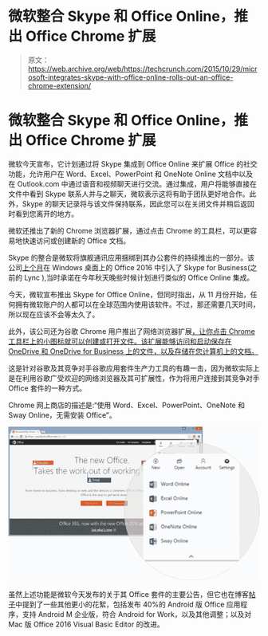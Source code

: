 # 微软整合 Skype 和 Office Online，推出 Office Chrome 扩展 

> 原文：<https://web.archive.org/web/https://techcrunch.com/2015/10/29/microsoft-integrates-skype-with-office-online-rolls-out-an-office-chrome-extension/>

# 微软整合 Skype 和 Office Online，推出 Office Chrome 扩展

微软今天宣布，它计划通过将 Skype 集成到 Office Online 来扩展 Office 的社交功能，允许用户在 Word、Excel、PowerPoint 和 OneNote Online 文档中以及在 Outlook.com 中通过语音和视频聊天进行交流。通过集成，用户将能够直接在文件中看到 Skype 联系人并与之聊天，微软表示这将有助于团队更好地合作。此外，Skype 的聊天记录将与该文件保持联系，因此您可以在关闭文件并稍后返回时看到您离开的地方。

微软还推出了新的 Chrome 浏览器扩展，通过点击 Chrome 的工具栏，可以更容易地快速访问或创建新的 Office 文档。

Skype 的整合是微软将旗舰通讯应用捆绑到其办公套件的持续推出的一部分。该公司[上个月](https://web.archive.org/web/20221007120459/https://blogs.office.com/2015/09/22/thenewoffice/)在 Windows 桌面上的 Office 2016 中引入了 Skype for Business(之前的 Lync ),当时承诺在今年秋天晚些时候计划进行类似的 Office Online 集成。

今天，微软宣布推出 Skype for Office Online，但同时指出，从 11 月份开始，任何拥有微软账户的人都可以在全球范围内使用该软件。不过，那还需要几天时间，所以现在应该不会等太久了。

此外，该公司还为谷歌 Chrome 用户推出了网络浏览器扩展[，让你点击 Chrome 工具栏上的小图标就可以创建或打开文件。该扩展能够访问和启动保存在 OneDrive 和 OneDrive for Business 上的文件，以及存储在您计算机上的文档。](https://web.archive.org/web/20221007120459/https://chrome.google.com/webstore/detail/office-online/ndjpnladcallmjemlbaebfadecfhkepb)

这是针对谷歌及其竞争对手谷歌应用套件生产力工具的有趣一击，因为微软实际上是在利用谷歌广受欢迎的网络浏览器及其可扩展性，作为将用户连接到其竞争对手 Office 套件的一种方式。

Chrome 网上商店的描述是:“使用 Word、Excel、PowerPoint、OneNote 和 Sway Online，无需安装 Office”。

![office-chrome-extension](img/59e7c445d8a5a0fc4041c57fd2cd38d6.png)

虽然上述功能是微软今天发布的关于其 Office 套件的主要公告，但它也在博客[帖子](https://web.archive.org/web/20221007120459/https://blogs.office.com/2015/10/29/the-new-office-october-feature-update/)中提到了一些其他更小的花絮，包括发布 40%的 Android 版 Office 应用程序，支持 Android M 企业版，符合 Android for Work，以及其他调整；以及对 Mac 版 Office 2016 Visual Basic Editor 的改进。